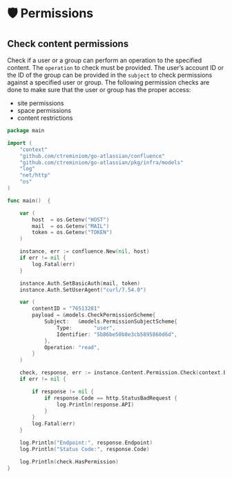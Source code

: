 # 🛡 Permissions

## Check content permissions

Check if a user or a group can perform an operation to the specified content. The `operation` to check must be provided. The user’s account ID or the ID of the group can be provided in the `subject` to check permissions against a specified user or group. The following permission checks are done to make sure that the user or group has the proper access:

* site permissions
* space permissions
* content restrictions

```go
package main

import (
	"context"
	"github.com/ctreminiom/go-atlassian/confluence"
	"github.com/ctreminiom/go-atlassian/pkg/infra/models"
	"log"
	"net/http"
	"os"
)

func main()  {

	var (
		host  = os.Getenv("HOST")
		mail  = os.Getenv("MAIL")
		token = os.Getenv("TOKEN")
	)

	instance, err := confluence.New(nil, host)
	if err != nil {
		log.Fatal(err)
	}

	instance.Auth.SetBasicAuth(mail, token)
	instance.Auth.SetUserAgent("curl/7.54.0")

	var (
		contentID = "76513281"
		payload = &models.CheckPermissionScheme{
			Subject:   &models.PermissionSubjectScheme{
				Type:       "user",
				Identifier: "5b86be50b8e3cb5895860d6d",
			},
			Operation: "read",
		}
	)

	check, response, err := instance.Content.Permission.Check(context.Background(), contentID, payload)
	if err != nil {

		if response != nil {
			if response.Code == http.StatusBadRequest {
				log.Println(response.API)
			}
		}
		log.Fatal(err)
	}

	log.Println("Endpoint:", response.Endpoint)
	log.Println("Status Code:", response.Code)

	log.Println(check.HasPermission)
}

```
